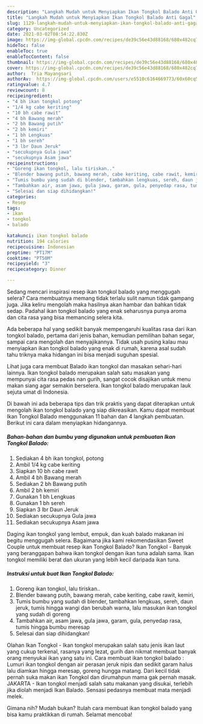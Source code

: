```yaml
---
description: "Langkah Mudah untuk Menyiapkan Ikan Tongkol Balado Anti Gagal"
title: "Langkah Mudah untuk Menyiapkan Ikan Tongkol Balado Anti Gagal"
slug: 1129-langkah-mudah-untuk-menyiapkan-ikan-tongkol-balado-anti-gagal
category: Uncategorized
date: 2021-03-02T08:54:22.830Z
image: https://img-global.cpcdn.com/recipes/de39c56e43d88168/680x482cq70/ikan-tongkol-balado-foto-resep-utama.jpg
hideToc: false
enableToc: true
enableTocContent: false
thumbnail: https://img-global.cpcdn.com/recipes/de39c56e43d88168/680x482cq70/ikan-tongkol-balado-foto-resep-utama.jpg
cover: https://img-global.cpcdn.com/recipes/de39c56e43d88168/680x482cq70/ikan-tongkol-balado-foto-resep-utama.jpg
author:  Tria Mayangsari
authorAv:  https://img-global.cpcdn.com/users/e5510c6164669773/60x60cq50/avatar.jpg
ratingvalue: 4.7
reviewcount: 8
recipeingredient:
- "4 bh ikan tongkol potong"
- "1/4 kg cabe keriting"
- "10 bh cabe rawit"
- "4 bh Bawang merah"
- "2 bh Bawang putih"
- "2 bh kemiri"
- "1 bh Lengkuas"
- "1 bh sereh"
- "3 lbr Daun Jeruk"
- "secukupnya Gula jawa"
- "secukupnya Asam jawa"
recipeinstructions:
- "Goreng ikan tongkol, lalu tiriskan.."
- "Blender bawang putih, bawang merah, cabe keriting, cabe rawit, kemiri,"
- "Tumis bumbu yang sudah di blender, tambahkan lengkuas, sereh, daun jeruk, tumis hingga wangi dan berubah warna, lalu masukan ikan tongkol yang sudah di goreng"
- "Tambahkan air, asam jawa, gula jawa, garam, gula, penyedap rasa, tumis hingga bumbu meresap"
- "Selesai dan siap dihidangkan!"
categories:
- Resep
tags:
- ikan
- tongkol
- balado

katakunci: ikan tongkol balado 
nutrition: 194 calories
recipecuisine: Indonesian
preptime: "PT17M"
cooktime: "PT50M"
recipeyield: "3"
recipecategory: Dinner

---
```



Sedang mencari inspirasi resep ikan tongkol balado yang menggugah selera? Cara membuatnya memang tidak terlalu sulit namun tidak gampang juga. Jika keliru mengolah maka hasilnya akan hambar dan bahkan tidak sedap. Padahal ikan tongkol balado yang enak seharusnya punya aroma dan cita rasa yang bisa memancing selera kita.


Ada beberapa hal yang sedikit banyak mempengaruhi kualitas rasa dari ikan tongkol balado, pertama dari jenis bahan, kemudian pemilihan bahan segar, sampai cara mengolah dan menyajikannya. Tidak usah pusing kalau mau menyiapkan ikan tongkol balado yang enak di rumah, karena asal sudah tahu triknya maka hidangan ini bisa menjadi suguhan spesial.

Lihat juga cara membuat Balado ikan tongkol dan masakan sehari-hari lainnya. Ikan tongkol balado merupakan salah satu masakan yang mempunyai cita rasa pedas nan gurih, sangat cocok disajikan untuk menu makan siang agar semakin berselera. Ikan tongkol balado merupakan lauk sejuta umat di Indonesia.


Di bawah ini ada beberapa tips dan trik praktis yang dapat diterapkan untuk mengolah ikan tongkol balado yang siap dikreasikan. Kamu dapat membuat Ikan Tongkol Balado menggunakan 11 bahan dan 4 langkah pembuatan. Berikut ini cara dalam menyiapkan hidangannya.

<!--inarticleads1-->

##### Bahan-bahan dan bumbu yang digunakan untuk pembuatan Ikan Tongkol Balado:

1. Sediakan 4 bh ikan tongkol, potong
1. Ambil 1/4 kg cabe keriting
1. Siapkan 10 bh cabe rawit
1. Ambil 4 bh Bawang merah
1. Sediakan 2 bh Bawang putih
1. Ambil 2 bh kemiri
1. Gunakan 1 bh Lengkuas
1. Gunakan 1 bh sereh
1. Siapkan 3 lbr Daun Jeruk
1. Sediakan secukupnya Gula jawa
1. Sediakan secukupnya Asam jawa


Daging ikan tongkol yang lembut, empuk, dan kuah balado makanan ini begitu menggugah selera. Bagaimana jika kami rekomendasikan Sweet Couple untuk membuat resep ikan Tongkol Balado? Ikan Tongkol - Banyak yang beranggapan bahwa ikan tongkol dengan ikan tuna adalah sama. Ikan tongkol memiliki berat dan ukuran yang lebih kecil daripada ikan tuna. 

<!--inarticleads2-->

##### Instruksi untuk buat Ikan Tongkol Balado:

1. Goreng ikan tongkol, lalu tiriskan..
1. Blender bawang putih, bawang merah, cabe keriting, cabe rawit, kemiri,
1. Tumis bumbu yang sudah di blender, tambahkan lengkuas, sereh, daun jeruk, tumis hingga wangi dan berubah warna, lalu masukan ikan tongkol yang sudah di goreng
1. Tambahkan air, asam jawa, gula jawa, garam, gula, penyedap rasa, tumis hingga bumbu meresap
1. Selesai dan siap dihidangkan!

Olahan Ikan Tongkol - Ikan tongkol merupakan salah satu jenis ikan laut yang cukup terkenal, rasanya yang lezat, gurih dan nikmat membuat banyak orang menyukai ikan yang satu ini. Cara membuat ikan tongkol balado : Lumuri ikan tongkol dengan air perasan jeruk nipis dan sedikit garam halus lalu diamkan hingga meresap, goreng hungga matang. Dari kecil tidak pernah suka makan ikan Tongkol dan dirumahpun mama gak pernah masak. JAKARTA - Ikan tongkol menjadi salah satu makanan yang disukai, terlebih jika diolah menjadi Ikan Balado. Sensasi pedasnya membuat mata menjadi melek. 

Gimana nih? Mudah bukan? Itulah cara membuat ikan tongkol balado yang bisa kamu praktikkan di rumah. Selamat mencoba!
